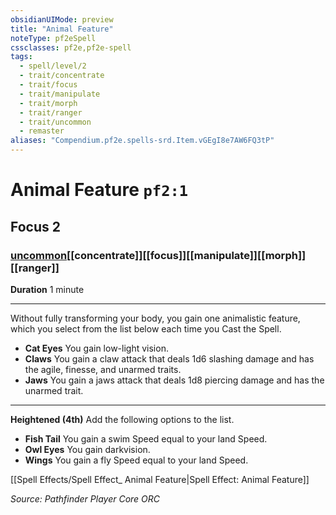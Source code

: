 ```yaml
---
obsidianUIMode: preview
title: "Animal Feature"
noteType: pf2eSpell
cssclasses: pf2e,pf2e-spell
tags:
  - spell/level/2
  - trait/concentrate
  - trait/focus
  - trait/manipulate
  - trait/morph
  - trait/ranger
  - trait/uncommon
  - remaster
aliases: "Compendium.pf2e.spells-srd.Item.vGEgI8e7AW6FQ3tP" 
---
```

# Animal Feature  `pf2:1`  
## Focus 2
### [uncommon](uncommon "Uncommon Rarity Trait")[[concentrate]][[focus]][[manipulate]][[morph]][[ranger]]

**Duration** 1 minute
* * * 
Without fully transforming your body, you gain one animalistic feature, which you select from the list below each time you Cast the Spell.

*   **Cat Eyes** You gain low-light vision.
*   **Claws** You gain a claw attack that deals 1d6 slashing damage and has the agile, finesse, and unarmed traits.
*   **Jaws** You gain a jaws attack that deals 1d8 piercing damage and has the unarmed trait.

* * *

**Heightened (4th)** Add the following options to the list.

*   **Fish Tail** You gain a swim Speed equal to your land Speed.
*   **Owl Eyes** You gain darkvision.
*   **Wings** You gain a fly Speed equal to your land Speed.

[[Spell Effects/Spell Effect_ Animal Feature|Spell Effect: Animal Feature]]

*Source: Pathfinder Player Core*
*ORC*